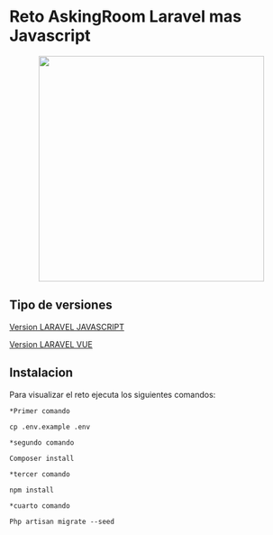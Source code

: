 # Reto AskingRoom Laravel mas Javascript
<p align="center"><a href="http://askingroom.com/" target="_blank"><img src="https://s3.amazonaws.com/eventtia/event_files/58213/large/askingroom16069611611606961161.png?1606961160" width="400"></a></p>

## Tipo de versiones



[Version LARAVEL JAVASCRIPT](https://github.com/MAGODMA96/reto-AskingRoom/tree/Vue)    

[Version LARAVEL VUE](https://github.com/MAGODMA96/reto-AskingRoom/tree/master)


## Instalacion

Para visualizar el reto ejecuta los siguientes comandos:

`*Primer comando`
```
cp .env.example .env
```

`*segundo comando`
```
Composer install
```

`*tercer comando`
```
npm install
```

`*cuarto comando`
```
Php artisan migrate --seed
```
